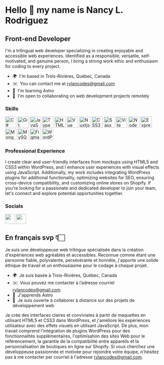 Hello :wave: my name is Nancy L. Rodriguez
==========================================================================================================================================

Front-end Developer
--------------------------

I'm a trilingual web developer specializing in creating enjoyable and accessible web experiences. Identified as a responsible, versatile, self-motivated, and genuine person, I bring a strong work ethic and enthusiasm for coding to every project.

* 🌍  I'm based in Trois-Rivières, Québec, Canada
* ✉️  You can contact me at [rylancodes@gmail.com](mailto:rylancodes@gmail.com)
* 🧠  I'm learning Astro
* 🤝  I'm open to collaborating on web development projects remotely

### Skills


<p align="left">
<a href="https://docs.microsoft.com/en-us/dotnet/csharp/" target="_blank" rel="noreferrer"><img src="https://raw.githubusercontent.com/danielcranney/readme-generator/main/public/icons/skills/csharp-colored.svg" width="36" height="36" alt="C#" /></a>
<a href="https://git-scm.com/" target="_blank" rel="noreferrer"><img src="https://raw.githubusercontent.com/danielcranney/readme-generator/main/public/icons/skills/git-colored.svg" width="36" height="36" alt="Git" /></a>
<a href="https://developer.mozilla.org/en-US/docs/Web/JavaScript" target="_blank" rel="noreferrer"><img src="https://raw.githubusercontent.com/danielcranney/readme-generator/main/public/icons/skills/javascript-colored.svg" width="36" height="36" alt="JavaScript" /></a>
<a href="https://www.typescriptlang.org/" target="_blank" rel="noreferrer"><img src="https://raw.githubusercontent.com/danielcranney/readme-generator/main/public/icons/skills/typescript-colored.svg" width="36" height="36" alt="TypeScript" /></a>
<a href="https://developer.mozilla.org/en-US/docs/Glossary/HTML5" target="_blank" rel="noreferrer"><img src="https://raw.githubusercontent.com/danielcranney/readme-generator/main/public/icons/skills/html5-colored.svg" width="36" height="36" alt="HTML5" /></a>
<a href="https://vuejs.org/" target="_blank" rel="noreferrer"><img src="https://raw.githubusercontent.com/danielcranney/readme-generator/main/public/icons/skills/vuejs-colored.svg" width="36" height="36" alt="Vue" /></a>
<a href="https://nuxtjs.org/" target="_blank" rel="noreferrer"><img src="https://raw.githubusercontent.com/danielcranney/readme-generator/main/public/icons/skills/nuxtjs-colored.svg" width="36" height="36" alt="Nuxtjs" /></a>
<a href="https://www.w3.org/TR/CSS/#css" target="_blank" rel="noreferrer"><img src="https://raw.githubusercontent.com/danielcranney/readme-generator/main/public/icons/skills/css3-colored.svg" width="36" height="36" alt="CSS3" /></a>
<a href="https://sass-lang.com/" target="_blank" rel="noreferrer"><img src="https://raw.githubusercontent.com/danielcranney/readme-generator/main/public/icons/skills/sass-colored.svg" width="36" height="36" alt="Sass" /></a>
<a href="https://vitejs.dev/" target="_blank" rel="noreferrer"><img src="https://raw.githubusercontent.com/danielcranney/readme-generator/main/public/icons/skills/vite-colored.svg" width="36" height="36" alt="Vite" /></a>
<a href="https://nodejs.org/en/" target="_blank" rel="noreferrer"><img src="https://raw.githubusercontent.com/danielcranney/readme-generator/main/public/icons/skills/nodejs-colored.svg" width="36" height="36" alt="NodeJS" /></a>
<a href="https://expressjs.com/" target="_blank" rel="noreferrer"><img src="https://raw.githubusercontent.com/danielcranney/readme-generator/main/public/icons/skills/express-colored.svg" width="36" height="36" alt="Express" /></a>
<a href="https://www.mongodb.com/" target="_blank" rel="noreferrer"><img src="https://raw.githubusercontent.com/danielcranney/readme-generator/main/public/icons/skills/mongodb-colored.svg" width="36" height="36" alt="MongoDB" /></a>
<a href="https://www.mysql.com/" target="_blank" rel="noreferrer"><img src="https://raw.githubusercontent.com/danielcranney/readme-generator/main/public/icons/skills/mysql-colored.svg" width="36" height="36" alt="MySQL" /></a>
<a href="https://www.figma.com/" target="_blank" rel="noreferrer"><img src="https://raw.githubusercontent.com/danielcranney/readme-generator/main/public/icons/skills/figma-colored.svg" width="36" height="36" alt="Figma" /></a>
<a href="https://wordpress.org/" target="_blank" rel="noreferrer"><img src="https://raw.githubusercontent.com/danielcranney/readme-generator/main/public/icons/skills/wordpress-colored.svg" width="36" height="36" alt="WordPress" /></a>
</p>

### Professional Experience
I create clear and user-friendly interfaces from mockups using HTML5 and CSS3 within WordPress, and I enhance user experiences with visual effects using JavaScript. Additionally, my work includes integrating WordPress plugins for additional functionality, optimizing websites for SEO, ensuring cross-device compatibility, and customizing online stores on Shopify. If you're looking for a passionate and dedicated developer to join your team, let's connect and explore potential opportunities together.

### Socials

<p align="left"> <a href="https://www.github.com/RylanCodes" target="_blank" rel="noreferrer"><img src="https://raw.githubusercontent.com/danielcranney/readme-generator/main/public/icons/socials/github.svg" width="32" height="32" /></a> <a href="https://www.linkedin.com/in/nancylr" target="_blank" rel="noreferrer"><img src="https://raw.githubusercontent.com/danielcranney/readme-generator/main/public/icons/socials/linkedin.svg" width="32" height="32" /></a></p>




En français svp 👇🏻
--------------------------

Je suis une développeuse web trilingue spécialisée dans la création d'expériences web agréables et accessibles. Reconnue comme étant une personne fiable, polyvalente, persévérante et honnête, j'apporte une solide éthique de travail et un enthousiasme pour le codage à chaque projet.

* 🌍  Je suis basée à Trois-Rivières, Québec, Canada
* ✉️  Vous pouvez me contacter à l’adresse courriel [rylancodes@gmail.com](mailto:rylancodes@gmail.com)
* 🧠  J'apprends Astro
* 🤝  Je suis ouverte à collaborer à distance sur des projets de développement web

Je crée des interfaces claires et conviviales à partir de maquettes en utilisant HTML5 et CSS3 dans WordPress, et j'améliore les expériences utilisateur avec des effets visuels en utilisant JavaScript. De plus, mon travail comprend l'intégration de plugins WordPress pour des fonctionnalités supplémentaires, l'optimisation des sites Web pour le référencement, la garantie de la compatibilité entre appareils et la personnalisation de boutiques en ligne sur Shopify. Si vous cherchez une développeuse passionnée et motivée pour rejoindre votre équipe, n'hésitez pas à me contacter par courriel à l'adresse rylancodes@gmail.com.
